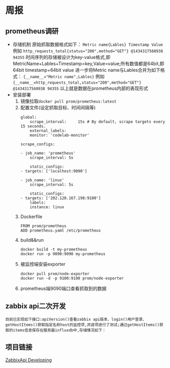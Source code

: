 # 周报
## prometheus调研
- 存储机制
    原始抓取数据格式如下：
    `Metric name{Lables} Timestamp Value`
    例如
    `http_requests_total{status="200",method="GET"} @1434317560938 94355`
    时间序列的存储被设计为key-value格式,即MetricName+Lables+Timestamp=key,Value=value;所有数值都是64bit,即64bit timestamp+64bit value
    进一步将Metric name与Lables合并为如下格式：
    `{__name__="Metric name",Lables}`
    例如
    `{__name__=http_requests_total,status="200",method="GET"} @1434317560938 94355`
    以上就是数据在prometheus内部的表现形式
- 安装部署
    1. 镜像拉取`docker pull prom/prometheus:latest`
    2. 配置文件(设定抓取目标、时间间隔等)
        ```
        global:
            scrape_interval:     15s # By default, scrape targets every 15 seconds.
            external_labels:
            monitor: 'codelab-monitor'

        scrape_configs:

        - job_name: 'prometheus'
            scrape_interval: 5s

            static_configs:
        - targets: ['localhost:9090']

        - job_name: 'linux'
            scrape_interval: 5s

            static_configs:
        - targets: ['202.120.167.198:9100']
            labels:
            instance: linux
        ```
    3. Dockerfile
        ```
        FROM prom/prometheus
        ADD prometheus.yaml /etc/prometheus
        ```
    4. build&&run
        ```
        docker build -t my-prometheus
        docker run -p 9090:9090 my-prometheus
        ```
    5. 被监控端安装exporter
        ```
        docker pull prom/node-exporter
        docker run -d -p 9100:9100 prom/node-exporter
        ```
    6. prometheus端9090端口查看抓取到的数据
        
## zabbix api二次开发
    目前已实现如下接口:apiVersion()查看zabbix api版本、login()用户登录、getHostItems()获取指定名称host的监控项,并逐项进行了测试;通过getHostItems()获取的items信息保存在服务器influxdb中,存储情况如下：


## 项目链接
[ZabbixApi Developing](https://github.com/VVphe/ZabbixApiDeveloping)